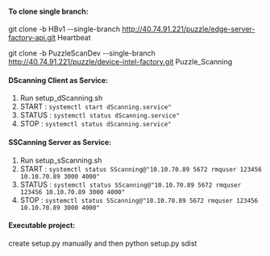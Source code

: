#### To clone single branch:

git clone -b HBv1 --single-branch http://40.74.91.221/puzzle/edge-server-factory-api.git Heartbeat

git clone -b PuzzleScanDev --single-branch http://40.74.91.221/puzzle/device-intel-factory.git Puzzle_Scanning

#### DScanning Client as Service:

1. Run setup_dScanning.sh
2. START  : ```systemctl start dScanning.service"```
3. STATUS : ```systemctl status dScanning.service"```
4. STOP   : ```systemctl status dScanning.service"```

#### SSCanning Server as Service:

1. Run setup_sScanning.sh
2. START  : ```systemctl status SScanning@"10.10.70.89 5672 rmquser 123456 10.10.70.89 3000 4000"```
3. STATUS : ```systemctl status SScanning@"10.10.70.89 5672 rmquser 123456 10.10.70.89 3000 4000"```
4. STOP   : ```systemctl status SScanning@"10.10.70.89 5672 rmquser 123456 10.10.70.89 3000 4000"```


#### Executable project:

create setup.py manually and then
python setup.py sdist

